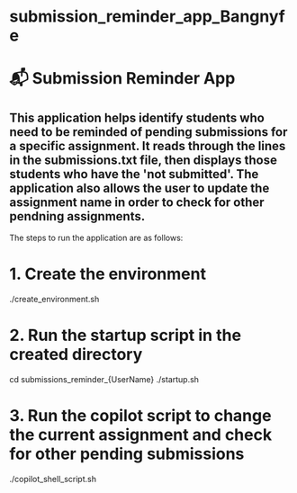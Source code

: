 # submission_reminder_app_Bangnyfe
# 📬 Submission Reminder App

This application helps identify students who need to be reminded of pending submissions for a specific assignment. It reads through the lines in the submissions.txt file, then displays those students who have the 'not submitted'.
The application also allows the user to update the assignment name in order to check for other pendning assignments.
---

The steps to run the application are as follows:
# 1. Create the environment
./create_environment.sh

# 2. Run the startup script in the created directory
cd submissions_reminder_{UserName}
./startup.sh

# 3. Run the copilot script to change the current assignment and check for other pending submissions
./copilot_shell_script.sh
